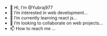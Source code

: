 - 👋 Hi, I’m @Yubraj977
- 👀 I’m interested in web development...
- 🌱 I’m currently learning  react js...
- 💞️ I’m looking to collaborate on web projects...
- 📫 How to reach me ... 




<!---
Yubraj977
--->
